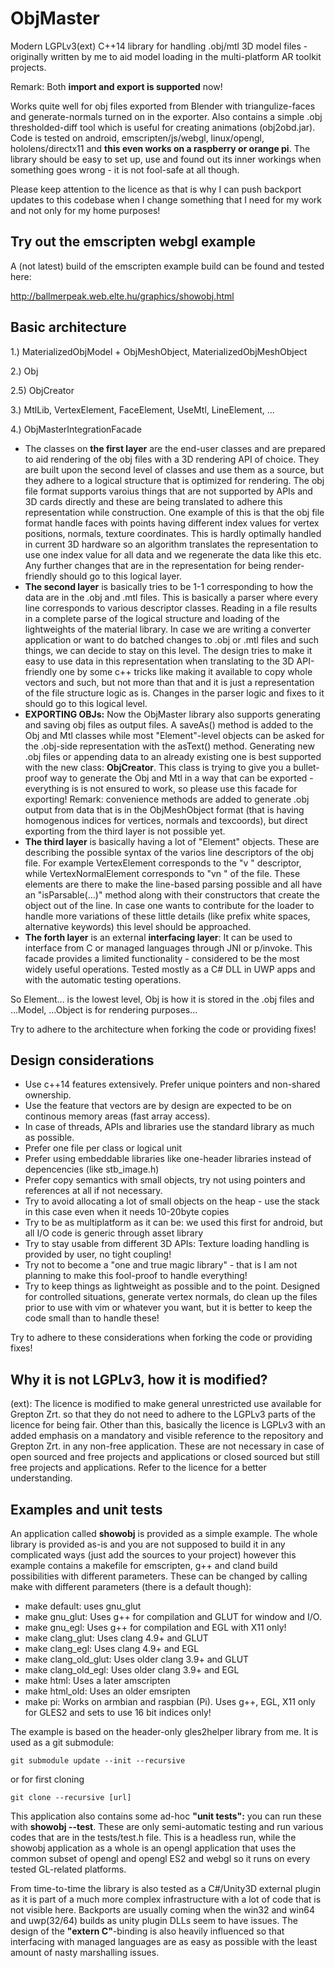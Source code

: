 # ObjMaster
Modern LGPLv3(ext) C++14 library for handling .obj/mtl 3D model files - originally written by me to aid model loading in the multi-platform AR toolkit projects.

Remark: Both **import and export is supported** now!

Works quite well for obj files exported from Blender with triangulize-faces and generate-normals turned on in the exporter. Also contains a simple .obj thresholded-diff tool which is useful for creating animations (obj2obd.jar). Code is tested on android, emscripten/js/webgl, linux/opengl, hololens/directx11 and **this even works on a raspberry or orange pi**. The library should be easy to set up, use and found out its inner workings when something goes wrong - it is not fool-safe at all though.

Please keep attention to the licence as that is why I can push backport updates to this codebase when I change something that I need for my work and not only for my home purposes!

Try out the emscripten webgl example
------------------------------------

A (not latest) build of the emscripten example build can be found and tested here:

http://ballmerpeak.web.elte.hu/graphics/showobj.html

Basic architecture
------------------

1.) MaterializedObjModel + ObjMeshObject, MaterializedObjMeshObject

2.) Obj

2.5) ObjCreator

3.) MtlLib, VertexElement, FaceElement, UseMtl, LineElement, ...

4.) ObjMasterIntegrationFacade

- The classes on **the first layer** are the end-user classes and are prepared to aid rendering of the obj files with a 3D rendering API of choice. They are built upon the second level of classes and use them as a source, but they adhere to a logical structure that is optimized for rendering. The obj file format supports varoius things that are not supported by APIs and 3D cards directly and these are being translated to adhere this representation while construction. One example of this is that the obj file format handle faces with points having different index values for vertex positions, normals, texture coordinates. This is hardly optimally handled in current 3D hardware so an algorithm translates the representation to use one index value for all data and we regenerate the data like this etc. Any further changes that are in the representation for being render-friendly should go to this logical layer.
- **The second layer** is basically tries to be 1-1 corresponding to how the data are in the .obj and .mtl files. This is basically a parser where every line corresponds to various descriptor classes. Reading in a file results in a complete parse of the logical structure and loading of the lightweights of the material library. In case we are writing a converter application or want to do batched changes to .obj or .mtl files and such things, we can decide to stay on this level. The design tries to make it easy to use data in this representation when translating to the 3D API-friendly one by some c++ tricks like making it available to copy whole vectors and such, but not more than that and it is just a representation of the file structure logic as is. Changes in the parser logic and fixes to it should go to this logical level.
- **EXPORTING OBJs:** Now the ObjMaster library also supports generating and saving obj files as output files. A saveAs() method is added to the Obj and Mtl classes while most "Element"-level objects can be asked for the .obj-side representation with the asText() method. Generating new .obj files or appending data to an already existing one is best supported with the new class: **ObjCreator**. This class is trying to give you a bullet-proof way to generate the Obj and Mtl in a way that can be exported - everything is is not ensured to work, so please use this facade for exporting! Remark: convenience methods are added to generate .obj output from data that is in the ObjMeshObject format (that is having homogenous indices for vertices, normals and texcoords), but direct exporting from the third layer is not possible yet.
- **The third layer** is basically having a lot of "Element" objects. These are describing the possible syntax of the varios line descriptors of the obj file. For example VertexElement corresponds to the "v <parameters>" descriptor, while VertexNormalElement corresponds to "vn <params>" of the file. These elements are there to make the line-based parsing possible and all have an "isParsable(...)" method along with their constructors that create the object out of the line. In case one wants to contribute for the loader to handle more variations of these little details (like prefix white spaces, alternative keywords) this level should be approached.
- **The forth layer** is an external **interfacing layer**: It can be used to interface from C or managed languages through JNI or p/invoke. This facade provides a limited functionality - considered to be the most widely useful operations. Tested mostly as a C# DLL in UWP apps and with the automatic testing operations.

So Element... is the lowest level, Obj is how it is stored in the .obj files and ...Model, ...Object is for rendering purposes...

Try to adhere to the architecture when forking the code or providing fixes!
 
Design considerations
---------------------
- Use c++14 features extensively. Prefer unique pointers and non-shared ownership.
- Use the feature that vectors are by design are expected to be on continous memory areas (fast array access).
- In case of threads, APIs and libraries use the standard library as much as possible.
- Prefer one file per class or logical unit
- Prefer using embeddable libraries like one-header libraries instead of depencencies (like stb_image.h)
- Prefer copy semantics with small objects, try not using pointers and references at all if not necessary.
- Try to avoid allocating a lot of small objects on the heap - use the stack in this case even when it needs 10-20byte copies
- Try to be as multiplatform as it can be: we used this first for android, but all I/O code is generic through asset library
- Try to stay usable from different 3D APIs: Texture loading handling is provided by user, no tight coupling!
- Try not to become a "one and true magic library" - that is I am not planning to make this fool-proof to handle everything!
- Try to keep things as lightweight as possible and to the point. Designed for controlled situations, generate vertex normals, do clean up the files prior to use with vim or whatever you want, but it is better to keep the code small than to handle these!

Try to adhere to these considerations when forking the code or providing fixes!

Why it is not LGPLv3, how it is modified?
-----------------------------------------
(ext): The licence is modified to make general unrestricted use available for Grepton Zrt. so that they do not need to adhere to the LGPLv3 parts of the licence for being fair. Other than this, basically the licence is LGPLv3 with an added emphasis on a mandatory and visible reference to the repository and Grepton Zrt. in any non-free application. These are not necessary in case of open sourced and free projects and applications or closed sourced but still free projects and applications. Refer to the licence for a better understanding.

Examples and unit tests
-----------------------

An application called **showobj** is provided as a simple example. The whole library is provided as-is and you are not supposed to build it in any complicated ways (just add the sources to your project) however this example contains a makefile for emscripten, g++ and cland build possibilities with different parameters. These can be changed by calling make with different parameters (there is a default though):

* make default: uses gnu_glut
* make gnu_glut: Uses g++ for compilation and GLUT for window and I/O.
* make gnu_egl: Uses g++ for compilation and EGL with X11 only!
* make clang_glut: Uses clang 4.9+ and GLUT
* make clang_egl: Uses clang 4.9+ and EGL
* make clang_old_glut: Uses older clang 3.9+ and GLUT
* make clang_old_egl: Uses older clang 3.9+ and EGL
* make html: Uses a later amscripten
* make html_old: Uses an older emsripten
* make pi: Works on armbian and raspbian (Pi). Uses g++, EGL, X11 only for GLES2 and sets to use 16 bit indices only!

The example is based on the header-only gles2helper library from me. It is used as a git submodule:

	git submodule update --init --recursive

or for first cloning

	git clone --recursive [url]

This application also contains some ad-hoc **"unit tests":** you can run these with **showobj --test**. These are only semi-automatic testing and run various codes that are in the tests/test.h file. This is a headless run, while the showobj application as a whole is an opengl application that uses the common subset of opengl and opengl ES2 and webgl so it runs on every tested GL-related platforms.

From time-to-time the library is also tested as a C#/Unity3D external plugin as it is part of a much more complex infrastructure with a lot of code that is not visible here. Backports are usually coming when the win32 and win64 and uwp(32/64) builds as unity plugin DLLs seem to have issues. The design of the **"extern C"**-binding is also heavily influenced so that interfacing with managed languages are as easy as possible with the least amount of nasty marshalling issues.
